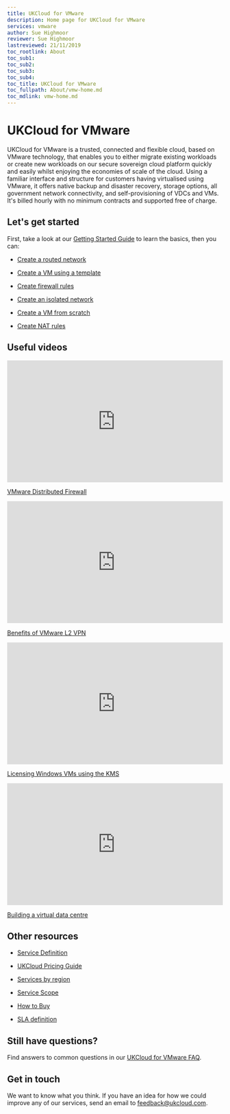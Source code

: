 ```yaml
---
title: UKCloud for VMware
description: Home page for UKCloud for VMware
services: vmware
author: Sue Highmoor
reviewer: Sue Highmoor
lastreviewed: 21/11/2019
toc_rootlink: About
toc_sub1: 
toc_sub2:
toc_sub3:
toc_sub4:
toc_title: UKCloud for VMware
toc_fullpath: About/vmw-home.md
toc_mdlink: vmw-home.md
---
```


# UKCloud for VMware

UKCloud for VMware is a trusted, connected and flexible cloud, based on VMware technology, that enables you to either migrate existing workloads or create new workloads on our secure sovereign cloud platform quickly and easily whilst enjoying the economies of scale of the cloud. Using a familiar interface and structure for customers having virtualised using VMware, it offers native backup and disaster recovery, storage options, all government network connectivity, and self-provisioning of VDCs and VMs. It's billed hourly with no minimum contracts and supported free of charge.

## Let's get started

First, take a look at our [Getting Started Guide](vmw-gs.md) to learn the basics, then you can:

<div class="row">
  <div class="col-md-4"><ul><li><p><a href="vmw-how-create-routed-network.md">Create a routed network</a></p></li></ul></div>
  <div class="col-md-4"><ul><li><p><a href="vmw-how-create-vm-from-template.md">Create a VM using a template</a></p></li></ul></div>
  <div class="col-md-4"><ul><li><p><a href="vmw-how-create-firewall-rules.md">Create firewall rules</a></p></li></ul></div>
</div>

<div class="row">
  <div class="col-md-4"><ul><li><p><a href="vmw-how-create-isolated-network.md">Create an isolated network</a></p></li></ul></div>
  <div class="col-md-4"><ul><li><p><a href="vmw-how-create-vm-from-scratch.md">Create a VM from scratch<a></p></li></ul></div>
  <div class="col-md-4"><ul><li><p><a href="vmw-how-create-nat-rules.md">Create NAT rules<a></p></li></ul></div>
</div>

## Useful videos

<div class="row">
  <div class="col-md-6">
    <div style="padding:56.25% 0 0 0;position:relative;">
      <iframe src="https://www.youtube.com/embed/uLocAqDFBbw" style="position:absolute;top:0;left:0;width:100%;height:100%;" frameborder="0" allow="accelerometer; autoplay; encrypted-media; gyroscope; picture-in-picture" allowfullscreen></iframe>
    </div>
    <p><a href="https://www.youtube.com/watch?v=uLocAqDFBbw">VMware Distributed Firewall</a></p>
  </div>
  <div class="col-md-6">
    <div style="padding:56.25% 0 0 0;position:relative;">
      <iframe src="https://www.youtube.com/embed/Zdct0gy20-g" style="position:absolute;top:0;left:0;width:100%;height:100%;" frameborder="0" allow="accelerometer; autoplay; encrypted-media; gyroscope; picture-in-picture" allowfullscreen></iframe>
    </div>
    <p><a href="https://www.youtube.com/watch?v=Zdct0gy20-g">Benefits of VMware L2 VPN</a></p>
  </div>
</div>

<div class="row">
  <div class="col-md-6">
    <div style="padding:56.25% 0 0 0;position:relative;">
      <iframe src="https://www.youtube.com/embed/bFB74pj_00E" style="position:absolute;top:0;left:0;width:100%;height:100%;" frameborder="0" allow="accelerometer; autoplay; encrypted-media; gyroscope; picture-in-picture" allowfullscreen></iframe>
    </div>
    <p><a href="https://www.youtube.com/watch?v=bFB74pj_00E">Licensing Windows VMs using the KMS</a></p>
  </div>
  <div class="col-md-6">
    <div style="padding:56.25% 0 0 0;position:relative;">
      <iframe src="https://www.youtube.com/embed/bnpF3B6XmOQ" style="position:absolute;top:0;left:0;width:100%;height:100%;" frameborder="0" allow="accelerometer; autoplay; encrypted-media; gyroscope; picture-in-picture" allowfullscreen></iframe>
    </div>
    <p><a href="https://www.youtube.com/watch?v=bnpF3B6XmOQ">Building a virtual data centre</a></p>
  </div>
</div>

## Other resources

<div class="row">
  <div class="col-md-4"><ul><li><p><a href="vmw-sd.md">Service Definition</a></p></li></ul></div>
  <div class="col-md-4"><ul><li><p><a href="https://ukcloud.com/pricing-guide">UKCloud Pricing Guide</a></p></li></ul></div>
  <div class="col-md-4"><ul><li><p><a href="../other/other-ref-services-by-region.md">Services by region</a></p></li></ul></div>
</div>

<div class="row">
  <div class="col-md-4"><ul><li><p><a href="vmw-sco.md">Service Scope</a></p></li></ul></div>
  <div class="col-md-4"><ul><li><p><a href="https://ukcloud.com/how-to-buy/">How to Buy</a></p></li></ul></div>
  <div class="col-md-4"><ul><li><p><a href="../other/other-ref-sla-definition.md">SLA definition</a></p></li></ul></div>
</div>

## Still have questions?

Find answers to common questions in our [UKCloud for VMware FAQ](vmw-faq.md).

## Get in touch

We want to know what you think. If you have an idea for how we could improve any of our services, send an email to <feedback@ukcloud.com>.
